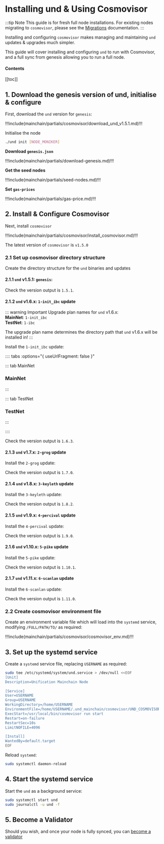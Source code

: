 # Installing und & Using Cosmovisor

:::tip Note
This guide is for fresh full node installations. For existing nodes migrating to `cosmovisor`, please
see the [Migrations](../../migrations/README.md) documentation.
:::

Installing and configuring `cosmovisor` makes managing and maintaining `und` updates & upgrades much simpler.

This guide will cover installing and configuring `und` to run with Cosmovisor, and a full sync from genesis allowing you
to run a full node.

#### Contents

[[toc]]

## 1. Download the genesis version of und, initialise & configure

First, download the `und` version for `genesis`:

!!!include(mainchain/partials/cosmovisor/download_und_v1.5.1.md)!!!

Initialise the node

```bash
./und init [NODE_MONIKER]
```

**Download `genesis.json`**

!!!include(mainchain/partials/download-genesis.md)!!!

**Get the seed nodes**

!!!include(mainchain/partials/seed-nodes.md)!!!

**Set `gas-prices`**

!!!include(mainchain/partials/gas-price.md)!!!

## 2. Install & Configure Cosmovisor

Next, install `cosmovisor`

!!!include(mainchain/partials/cosmovisor/install_cosmovisor.md)!!!

The latest version of `cosmovisor` is `v1.5.0`

### 2.1 Set up cosmovisor directory structure

Create the directory structure for the `und` binaries and updates

#### 2.1.1 `und` v1.5.1: `genesis`:

<InstallUnd version="1.5.1" plan=""></InstallUnd>

Check the version output is `1.5.1`.

#### 2.1.2 `und` v1.6.x: `1-init_ibc` update

::: warning Important
Upgrade plan names for `und` v1.6.x:  
**MainNet**: `1-init_ibc`  
**TestNet**: `1-ibc`

The upgrade plan name determines the directory path that `und` v1.6.x will be installed in!
:::

Install the `1-init_ibc` update:

:::: tabs :options="{ useUrlFragment: false }"

::: tab MainNet
### MainNet

<InstallUnd version="1.6.3" plan="1-init_ibc"></InstallUnd>
:::

::: tab TestNet
### TestNet

<InstallUnd version="1.6.3" plan="1-ibc"></InstallUnd>
:::

::::

Check the version output is `1.6.3`.

#### 2.1.3 `und` v1.7.x: `2-grog` update

Install the `2-grog` update:

<InstallUnd version="1.7.0" plan="2-grog"></InstallUnd>

Check the version output is `1.7.0`.

#### 2.1.4 `und` v1.8.x: `3-keyleth` update

Install the `3-keyleth` update:

<InstallUnd version="1.8.2" plan="3-keyleth"></InstallUnd>

Check the version output is `1.8.2`.

#### 2.1.5 `und` v1.9.x: `4-percival` update

Install the `4-percival` update:

<InstallUnd version="1.9.0" plan="4-percival"></InstallUnd>

Check the version output is `1.9.0`.

#### 2.1.6 `und` v1.10.x: `5-pike` update

Install the `5-pike` update:

<InstallUnd version="1.10.1" plan="5-pike"></InstallUnd>

Check the version output is `1.10.1`.

#### 2.1.7 `und` v1.11.x: `6-scanlan` update

Install the `6-scanlan` update:

<InstallUnd version="1.11.0" plan="6-scanlan"></InstallUnd>

Check the version output is `1.11.0`.

### 2.2 Create cosmovisor environment file

Create an environment variable file which will load into the `systemd` service, modifying `/FULL/PATH/TO/` as
required:

!!!include(mainchain/partials/cosmovisor/cosmovisor_env.md)!!!

## 3. Set up the systemd service

Create a `systemd` service file, replacing `USERNAME` as required:

```bash
sudo tee /etc/systemd/system/und.service > /dev/null <<EOF
[Unit] 
Description=Unification Mainchain Node 
 
[Service] 
User=USERNAME 
Group=USERNAME 
WorkingDirectory=/home/USERNAME 
EnvironmentFile=/home/USERNAME/.und_mainchain/cosmovisor/UND_COSMOVISOR_ENV
ExecStart=/usr/local/bin/cosmovisor run start
Restart=on-failure
RestartSec=10s
LimitNOFILE=4096 
 
[Install] 
WantedBy=default.target
EOF
```

Reload `systemd`:

```bash
sudo systemctl daemon-reload
```

## 4. Start the systemd service

Start the `und` as a background service:

```bash
sudo systemctl start und
sudo journalctl -u und -f
```

## 5. Become a Validator

Should you wish, and once your node is fully synced, you can [become a validator](../../networks/become-validator)
